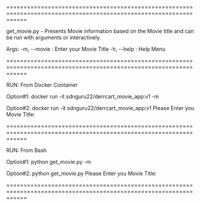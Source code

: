 ==================================================================================================================

get_movie.py - Presents Movie information based on the Movie title and can be run with arguments or interactively. 

Args:
    -m, --movie : Enter your Movie Title
	-h, --help : Help Menu 
	
==================================================================================================================

RUN: From Docker Container

Option#1: 
docker run -it sdnguru22/derrcart_movie_app:v1 -m <Movie Title>

Option#2:
docker run -it sdnguru22/derrcart_movie_app:v1
Please Enter you Movie Title: <Movie Title>

==================================================================================================================

RUN: From Bash 

Option#1: 
python get_movie.py -m <Movie Title>

Option#2:
python get_movie.py
Please Enter you Movie Title: <Movie Title>
 
==================================================================================================================
